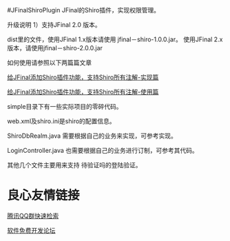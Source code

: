 #JFinalShiroPlugin
JFinal的Shiro插件，实现权限管理。 

升级说明
1）支持JFinal 2.0 版本。

dist里的文件，使用JFinal 1.x版本请使用 jfinal－shiro-1.0.0.jar。
使用JFinal 2.x版本，请使用jfinal－shiro-2.0.0.jar

如何使用请参照以下两篇篇文章

[给JFinal添加Shiro插件功能，支持Shiro所有注解-实现篇](http://my.oschina.net/myaniu/blog/137198)

[给JFinal添加Shiro插件功能，支持Shiro所有注解-使用篇](http://my.oschina.net/myaniu/blog/137205)

simple目录下有一些实际项目的零碎代码。

web.xml及shiro.ini是shiro的配置信息。

ShiroDbRealm.java 需要根据自己的业务来实现，可参考实现。

LoginController.java 也需要根据自己的业务进行订制，可参考其代码。

其他几个文件主要用来支持 待验证吗的登陆验证。


 # 良心友情链接

[腾讯QQ群快速检索](http://u.720life.cn/s/8cf73f7c)

[软件免费开发论坛](http://u.720life.cn/s/bbb01dc0)